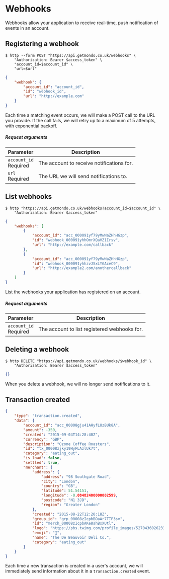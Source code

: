 # Webhooks

Webhooks allow your application to receive real-time, push notification of events in an account.

## Registering a webhook

```shell
$ http --form POST "https://api.getmondo.co.uk/webhooks" \
    "Authorization: Bearer $access_token" \
    "account_id=$account_id" \
    "url=$url"
```

```json
{
    "webhook": {
        "account_id": "account_id",
        "id": "webhook_id",
        "url": "http://example.com"
    }
}
```

Each time a matching event occurs, we will make a POST call to the URL you provide. If the call fails, we will retry up to a maximum of 5 attempts, with exponential backoff.

##### Request arguments

<span class="hide">Parameter</span> | <span class="hide">Description</span>
------------------------------------|--------------------------------------
`account_id`<br><span class="label notice">Required</span>|The account to receive notifications for.
`url`<br><span class="label notice">Required</span>|The URL we will send notifications to.

## List webhooks

```shell
$ http "https://api.getmondo.co.uk/webhooks?account_id=$account_id" \
    "Authorization: Bearer $access_token"
```

```json
{
    "webhooks": [
        {
            "account_id": "acc_000091yf79yMwNaZHhHGzp",
            "id": "webhook_000091yhhOmrXQaVZ1Irsv",
            "url": "http://example.com/callback"
        },
        {
            "account_id": "acc_000091yf79yMwNaZHhHGzp",
            "id": "webhook_000091yhhzvJSxLYGAceC9",
            "url": "http://example2.com/anothercallback"
        }
    ]
}
```

List the webhooks your application has registered on an account.

##### Request arguments

<span class="hide">Parameter</span> | <span class="hide">Description</span>
------------------------------------|--------------------------------------
`account_id`<br><span class="label notice">Required</span>|The account to list registered webhooks for.


## Deleting a webhook

```shell
$ http DELETE "https://api.getmondo.co.uk/webhooks/$webhook_id" \
    "Authorization: Bearer $access_token"
```

```json
{}
```

When you delete a webhook, we will no longer send notifications to it.

## Transaction created

```json
{
    "type": "transaction.created",
    "data": {
        "account_id": "acc_00008gju41AHyfLUzBUk8A",
        "amount": -350,
        "created": "2015-09-04T14:28:40Z",
        "currency": "GBP",
        "description": "Ozone Coffee Roasters",
        "id": "tx_00008zjky19HyFLAzlUk7t",
        "category": "eating_out",
        "is_load": false,
        "settled": true,
        "merchant": {
            "address": {
                "address": "98 Southgate Road",
                "city": "London",
                "country": "GB",
                "latitude": 51.54151,
                "longitude": -0.08482400000002599,
                "postcode": "N1 3JD",
                "region": "Greater London"
            },
            "created": "2015-08-22T12:20:18Z",
            "group_id": "grp_00008zIcpbBOaAr7TTP3sv",
            "id": "merch_00008zIcpbAKe8shBxXUtl",
            "logo": "https://pbs.twimg.com/profile_images/527043602623389696/68_SgUWJ.jpeg",
            "emoji": "🍞",
            "name": "The De Beauvoir Deli Co.",
            "category": "eating_out"
        }
    }
}
```

Each time a new transaction is created in a user's account, we will immediately send information about it in a `transaction.created` event.
